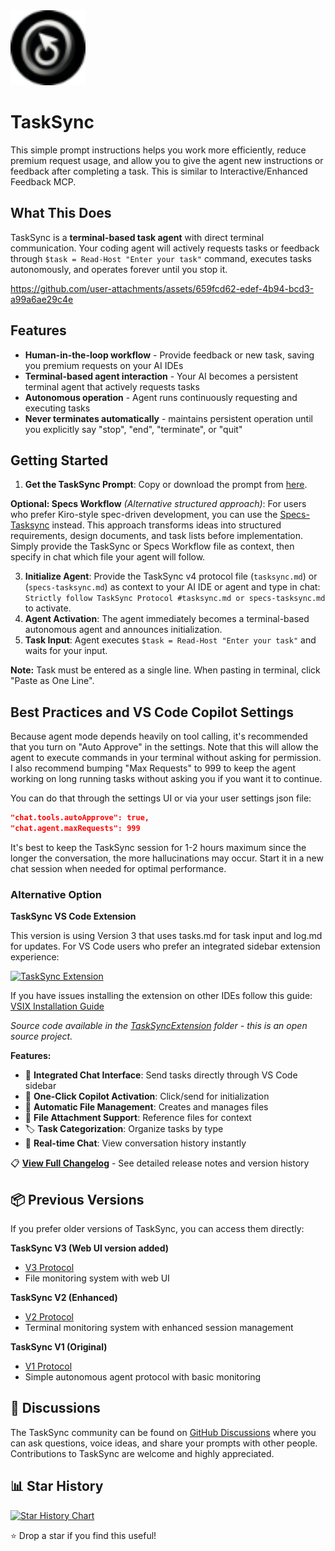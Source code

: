 <div align="left">
  <img src="https://github.com/4regab/TaskSync/blob/main/TaskSyncExtension/icon.png" alt="TaskSync Logo" width="120" height="120">
  <h1>TaskSync</h1>
</div>

This simple prompt instructions helps you  work more efficiently, reduce premium request usage, and allow you to give the agent new instructions or feedback after completing a task. This is similar to Interactive/Enhanced Feedback MCP. 

## What This Does

TaskSync is a **terminal-based task agent** with direct terminal communication. Your coding agent will actively requests tasks or feedback through `$task = Read-Host "Enter your task"` command, executes tasks autonomously, and operates forever until you stop it.

https://github.com/user-attachments/assets/659fcd62-edef-4b94-bcd3-a99a6ae29c4e

## Features
- **Human-in-the-loop workflow** - Provide feedback or new task, saving you premium requests on your AI IDEs
- **Terminal-based agent interaction** - Your AI becomes a persistent terminal agent that actively requests tasks
- **Autonomous operation** - Agent runs continuously requesting and executing tasks 
- **Never terminates automatically** - maintains persistent operation until you explicitly say "stop", "end", "terminate", or "quit"


## Getting Started
1. **Get the TaskSync Prompt**: Copy or download the prompt from [here](https://github.com/4regab/TaskSync/blob/main/Prompt/tasksync.md).

**Optional: Specs Workflow** *(Alternative structured approach)*: For users who prefer Kiro-style spec-driven development, you can use the [Specs-Tasksync](https://github.com/4regab/TaskSync/blob/main/Prompt/specs-tasksync.md) instead. This approach transforms ideas into structured requirements, design documents, and task lists before implementation. Simply provide the TaskSync or Specs Workflow file as context, then specify in chat which file your agent will follow.

3. **Initialize Agent**: Provide the TaskSync v4 protocol file (`tasksync.md`) or (`specs-tasksync.md`) as context to your AI IDE or agent and type in chat: `Strictly follow TaskSync Protocol #tasksync.md or specs-tasksync.md` to activate.
4. **Agent Activation**: The agent immediately becomes a terminal-based autonomous agent and announces initialization.
5. **Task Input**: Agent executes `$task = Read-Host "Enter your task"` and waits for your input.

**Note:** Task must be entered as a single line. When pasting in terminal, click "Paste as One Line".

## Best Practices and VS Code Copilot Settings

Because agent mode depends heavily on tool calling, it's recommended that you turn on "Auto Approve" in the settings. Note that this will allow the agent to execute commands in your terminal without asking for permission. I also recommend bumping "Max Requests" to 999 to keep the agent working on long running tasks without asking you if you want it to continue.

You can do that through the settings UI or via your user settings json file:

```json
"chat.tools.autoApprove": true,
"chat.agent.maxRequests": 999
```

It's best to keep the TaskSync session for 1-2 hours maximum since the longer the conversation, the more hallucinations may occur. Start it in a new chat session when needed for optimal performance.


### Alternative Option

<summary><strong>TaskSync VS Code Extension</strong></summary>

This version is using Version 3 that uses tasks.md for task input and log.md for updates.
For VS Code users who prefer an integrated sidebar extension experience:

[![TaskSync Extension](https://img.shields.io/badge/VS_Code-Install_TaskSync-0098FF?style=flat-square&logo=visualstudiocode&logoColor=white)](https://marketplace.visualstudio.com/items?itemName=4regab.tasksync-chat)

If you have issues installing the extension on other IDEs follow this guide: [VSIX Installation Guide](https://docs.trae.ai/ide/manage-extensions)

_Source code available in the [TaskSyncExtension](https://github.com/4regab/TaskSync/tree/main/TaskSyncExtension) folder - this is an open source project._

**Features:**
- 🎯 **Integrated Chat Interface**: Send tasks directly through VS Code sidebar
- 🤖 **One-Click Copilot Activation**: Click/send for initialization
- 📁 **Automatic File Management**: Creates and manages files
- 📎 **File Attachment Support**: Reference files for context
- 🏷️ **Task Categorization**: Organize tasks by type
- 💬 **Real-time Chat**: View conversation history instantly


📋 **[View Full Changelog](CHANGELOG.md)** - See detailed release notes and version history

## 📦 Previous Versions

If you prefer older versions of TaskSync, you can access them directly:


**TaskSync V3 (Web UI version added)**
- [V3 Protocol](https://github.com/4regab/TaskSync/blob/1c3e0ab73517cb856607077b47ed77de0d05fb22/)
- File monitoring system with web UI

**TaskSync V2 (Enhanced)**
- [V2 Protocol](https://github.com/4regab/TaskSync/blob/c6a9561b747eefaf6bfcf7a8a0a12dc07d549691/.global/tasksync.md)
- Terminal monitoring system with enhanced session management

**TaskSync V1 (Original)**
- [V1 Protocol](https://github.com/4regab/TaskSync/blob/ac778f1c417f1239e38c15ca195862094a37bf76/.global/tasksync.md)
- Simple autonomous agent protocol with basic monitoring

## 🤝 Discussions

The TaskSync community can be found on [GitHub Discussions](https://github.com/4regab/TaskSync/discussions) where you can ask questions, voice ideas, and share your prompts with other people. Contributions to TaskSync are welcome and highly appreciated. 

## 📊 Star History

[![Star History Chart](https://api.star-history.com/svg?repos=4regab/TaskSync&type=Date)](https://www.star-history.com/#4regab/TaskSync&Date)

⭐ Drop a star if you find this useful!
